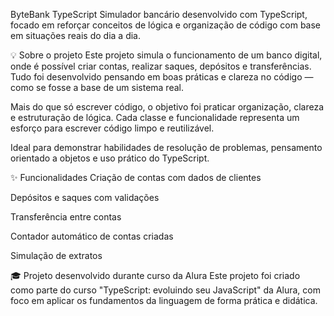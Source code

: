 ByteBank TypeScript
Simulador bancário desenvolvido com TypeScript, focado em reforçar conceitos de lógica e organização de código com base em situações reais do dia a dia.

💡 Sobre o projeto
Este projeto simula o funcionamento de um banco digital, onde é possível criar contas, realizar saques, depósitos e transferências. Tudo foi desenvolvido pensando em boas práticas e clareza no código — como se fosse a base de um sistema real.

Mais do que só escrever código, o objetivo foi praticar organização, clareza e estruturação de lógica. Cada classe e funcionalidade representa um esforço para escrever código limpo e reutilizável.

Ideal para demonstrar habilidades de resolução de problemas, pensamento orientado a objetos e uso prático do TypeScript.

✨ Funcionalidades
Criação de contas com dados de clientes

Depósitos e saques com validações

Transferência entre contas

Contador automático de contas criadas

Simulação de extratos

🎓 Projeto desenvolvido durante curso da Alura
Este projeto foi criado como parte do curso "TypeScript: evoluindo seu JavaScript" da Alura, com foco em aplicar os fundamentos da linguagem de forma prática e didática.
